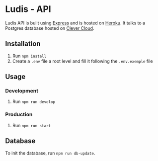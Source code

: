 # Ludis - API

Ludis API is built using [Express](https://expressjs.com/) and is hosted on [Heroku](https://heroku.com/). It talks to a Postgres database hosted on [Clever Cloud](https://www.clever-cloud.com/).

## Installation

1. Run `npm install`
2. Create a `.env` file a root level and fill it following the `.env.exemple` file

## Usage

### Development

1. Run `npm run develop`

### Production

1. Run `npm run start`

## Database

To init the database, run `npm run db-update`.
